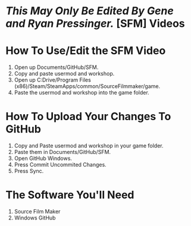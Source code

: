 *This May Only Be Edited By Gene and Ryan Pressinger.*
[SFM] Videos 
===

How To Use/Edit the SFM Video
===
1. Open up Documents/GitHub/SFM.
2. Copy and paste usermod and workshop.
3. Open up C:Drive/Program Files (x86)/Steam/SteamApps/common/SourceFilmmaker/game.
4. Paste the usermod and workshop into the game folder.

How To Upload Your Changes To GitHub
===
1. Copy and Paste usermod and workshop in your game folder.
2. Paste them in Documents/GitHub/SFM.
3. Open GitHub Windows.
4. Press Commit Uncommited Changes.
5. Press Sync.

The Software You'll Need
===
1. Source Film Maker
2. Windows GitHub
